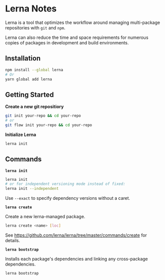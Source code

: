 # Lerna Notes

Lerna is a tool that optimizes the workflow around managing multi-package
repositories with `git` and `npm`.

Lerna can also reduce the time and space requirements for numerous copies of
packages in development and build environments.


## Installation

```sh
npm install --global lerna
# Or
yarn global add lerna
```


## Getting Started

**Create a new git repositiory**

```sh
git init your-repo && cd your-repo
# or
git flow init your-repo && cd your-repo
```

**Initialize Lerna**

```sh
lerna init
```


## Commands

**`lerna init`**

```sh
lerna init
# or for independent versioning mode instead of fixed:
lerna init --independent
```

Use `--exact` to specify dependency versions without a caret.

**`lerna create`**

Create a new lerna-managed package.

```sh
lerna create <name> [loc]
```

See https://github.com/lerna/lerna/tree/master/commands/create for details.

**`lerna bootstrap`**

Installs each package's dependencies and linking any cross-package dependencies.

```sh
lerna bootstrap
```

